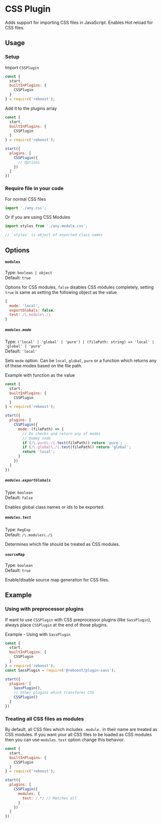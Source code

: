 # CSS Plugin
Adds support for importing CSS files in JavaScript. Enables Hot reload for CSS files.

## Usage
### Setup
Import `CSSPlugin`
```js
const {
  start,
  builtInPlugins: {
    CSSPlugin
  }
} = require('reboost');
```
Add it to the plugins array
```js
const {
  start,
  builtInPlugins: {
    CSSPlugin
  }
} = require('reboost');

start({
  plugins: [
    CSSPlugin({
      // Options
    })
  ]
})
```
### Require file in your code
For normal CSS files
```js
import './any.css';
```
Or if you are using CSS Modules
```js
import styles from './any.module.css';

// `styles` is object of exported class names
```

## Options
#### `modules`
Type: `boolean | object`\
Default: `true`

Options for CSS modules, `false` disables CSS modules completely,
setting `true` is same as setting the following object as the value
```js
{
  mode: 'local',
  exportGlobals: false,
  test: /\.module\./i
}
```

##### `modules.mode`
Type: `('local' | 'global' | 'pure') | (filePath: string) => 'local' | 'global' | 'pure'`\
Default: `'local'`

Sets `mode` option. Can be `local`, `global`, `pure` or a function which
returns any of these modes based on the file path.

Example with function as the value
```js
const {
  start,
  builtInPlugins: {
    CSSPlugin
  }
} = require('reboost');

start({
  plugins: [
    CSSPlugin({
      mode: (filePath) => {
        // Do checks and return any of modes
        // Dummy code
        if (/\.pure\./i.test(filePath)) return 'pure';
        if (/\.global\./i.test(filePath)) return 'global';
        return 'local';
      }
    })
  ]
})
```

##### `modules.exportGlobals`
Type: `boolean`\
Default: `false`

Enables global class names or ids to be exported.

##### `modules.test`
Type: `RegExp`\
Default: `/\.modules\./i`

Determines which file should be treated as CSS modules.

#### `sourceMap`
Type: `boolean`\
Default: `true`

Enable/disable source map generation for CSS files.

## Example
### Using with preprocessor plugins
If want to use `CSSPlugin` with CSS preprocessor plugins (like `SassPlugin`), always
place `CSSPlugin` at the end of those plugins.

Example - Using with `SassPlugin`
```js
const {
  start,
  builtInPlugins: {
    CSSPlugin
  }
} = require('reboost');
const SassPlugin = require('@reboost/plugin-sass');

start({
  plugins: [
    SassPlugin(),
    // Other plugins which transforms CSS
    CSSPlugin()
  ]
})
```

### Treating all CSS files as modules
By default, all CSS files which includes `.module.` in their name are treated as
CSS modules. If you want your all CSS files to be loaded as CSS modules then
you can use `modules.test` option change this behavior.
```js
const {
  start,
  builtInPlugins: {
    CSSPlugin
  }
} = require('reboost');

start({
  plugins: [
    CSSPlugin({
      modules: {
        test: /.*/ // Matches all
      }
    })
  ]
})
```

